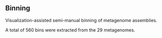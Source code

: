 ## Binning

Visualization-assisted semi-manual binning of metagenome assemblies.

A total of 560 bins were extracted from the 29 metagenomes.
